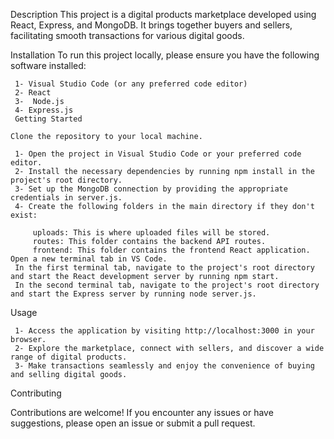 Description
This project is a digital products marketplace developed using React, Express, and MongoDB. It brings together buyers and sellers, facilitating smooth transactions for various digital goods.

Installation
To run this project locally, please ensure you have the following software installed:

     1- Visual Studio Code (or any preferred code editor)
     2- React
     3-  Node.js
     4- Express.js
     Getting Started

    Clone the repository to your local machine.
    
     1- Open the project in Visual Studio Code or your preferred code editor.
     2- Install the necessary dependencies by running npm install in the project's root directory.
     3- Set up the MongoDB connection by providing the appropriate credentials in server.js.
     4- Create the following folders in the main directory if they don't exist:
     
         uploads: This is where uploaded files will be stored. 
         routes: This folder contains the backend API routes. 
         frontend: This folder contains the frontend React application. 
    Open a new terminal tab in VS Code.
     In the first terminal tab, navigate to the project's root directory and start the React development server by running npm start.
     In the second terminal tab, navigate to the project's root directory and start the Express server by running node server.js.


Usage

     1- Access the application by visiting http://localhost:3000 in your browser.
     2- Explore the marketplace, connect with sellers, and discover a wide range of digital products.
     3- Make transactions seamlessly and enjoy the convenience of buying and selling digital goods.

Contributing

Contributions are welcome! If you encounter any issues or have suggestions, please open an issue or submit a pull request.
